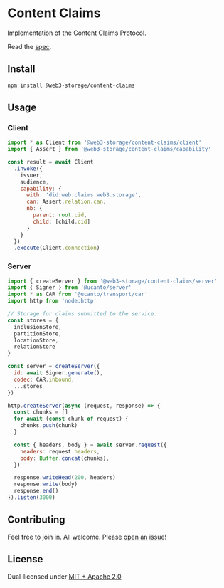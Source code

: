 # Content Claims

Implementation of the Content Claims Protocol.

Read the [spec](https://hackmd.io/@gozala/content-claims).

## Install

```sh
npm install @web3-storage/content-claims
```

## Usage

### Client

```js
import * as Client from '@web3-storage/content-claims/client'
import { Assert } from '@web3-storage/content-claims/capability'

const result = await Client
  .invoke({
    issuer,
    audience,
    capability: {
      with: 'did:web:claims.web3.storage',
      can: Assert.relation.can,
      nb: {
        parent: root.cid,
        child: [child.cid]
      }
    }
  })
  .execute(Client.connection)
```

### Server

```js
import { createServer } from '@web3-storage/content-claims/server'
import { Signer } from '@ucanto/server'
import * as CAR from '@ucanto/transport/car'
import http from 'node:http'

// Storage for claims submitted to the service.
const stores = {
  inclusionStore,
  partitionStore,
  locationStore,
  relationStore
}

const server = createServer({
  id: await Signer.generate(),
  codec: CAR.inbound,
  ...stores
})

http.createServer(async (request, response) => {
  const chunks = []
  for await (const chunk of request) {
    chunks.push(chunk)
  }

  const { headers, body } = await server.request({
    headers: request.headers,
    body: Buffer.concat(chunks),
  })

  response.writeHead(200, headers)
  response.write(body)
  response.end()
}).listen(3000)
```

## Contributing

Feel free to join in. All welcome. Please [open an issue](https://github.com/web3-storage/content-claims/issues)!

## License

Dual-licensed under [MIT + Apache 2.0](https://github.com/web3-storage/content-claims/blob/main/LICENSE.md)
